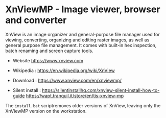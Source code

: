 # XnViewMP - Image viewer, browser and converter

XnView is an image organizer and general-purpose file manager used for
viewing, converting, organizing and editing raster images, as well as
general purpose file management. It comes with built-in hex inspection,
batch renaming and screen capture tools.

* Website https://www.xnview.com
* Wikipedia : https://en.wikipedia.org/wiki/XnView

* Download : https://www.xnview.com/en/xnviewmp/
* Silent install : https://silentinstallhq.com/xnview-silent-install-how-to-guide
  https://wapt.tranquil.it/store/en/tis-xnview-mp

The `install.bat` scriptremoves older versions of XnView,
leaving only the XnViewMP version on the workstation.

